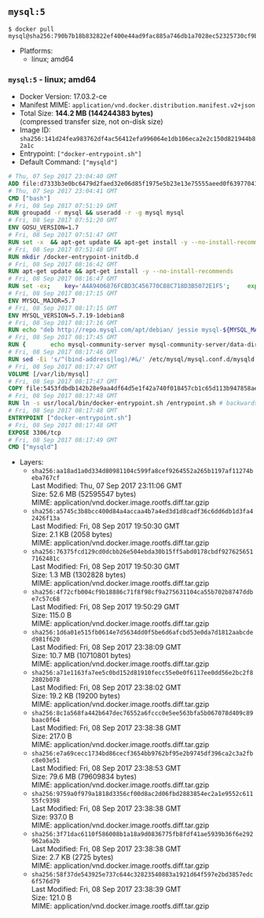 ## `mysql:5`

```console
$ docker pull mysql@sha256:790b7b18b832822ef400e44ad9fac885a746db1a7028ec52325730cf9b831753
```

-	Platforms:
	-	linux; amd64

### `mysql:5` - linux; amd64

-	Docker Version: 17.03.2-ce
-	Manifest MIME: `application/vnd.docker.distribution.manifest.v2+json`
-	Total Size: **144.2 MB (144244383 bytes)**  
	(compressed transfer size, not on-disk size)
-	Image ID: `sha256:141d24fea983762df4ac56412efa996064e1db106eca2e2c150d821944b82a1c`
-	Entrypoint: `["docker-entrypoint.sh"]`
-	Default Command: `["mysqld"]`

```dockerfile
# Thu, 07 Sep 2017 23:04:40 GMT
ADD file:d7333b3e0bc6479d2faed32e06d85f1975e5b23e13e75555aeed0f639770413b in / 
# Thu, 07 Sep 2017 23:04:41 GMT
CMD ["bash"]
# Fri, 08 Sep 2017 07:51:19 GMT
RUN groupadd -r mysql && useradd -r -g mysql mysql
# Fri, 08 Sep 2017 07:51:20 GMT
ENV GOSU_VERSION=1.7
# Fri, 08 Sep 2017 07:51:47 GMT
RUN set -x 	&& apt-get update && apt-get install -y --no-install-recommends ca-certificates wget && rm -rf /var/lib/apt/lists/* 	&& wget -O /usr/local/bin/gosu "https://github.com/tianon/gosu/releases/download/$GOSU_VERSION/gosu-$(dpkg --print-architecture)" 	&& wget -O /usr/local/bin/gosu.asc "https://github.com/tianon/gosu/releases/download/$GOSU_VERSION/gosu-$(dpkg --print-architecture).asc" 	&& export GNUPGHOME="$(mktemp -d)" 	&& gpg --keyserver ha.pool.sks-keyservers.net --recv-keys B42F6819007F00F88E364FD4036A9C25BF357DD4 	&& gpg --batch --verify /usr/local/bin/gosu.asc /usr/local/bin/gosu 	&& rm -r "$GNUPGHOME" /usr/local/bin/gosu.asc 	&& chmod +x /usr/local/bin/gosu 	&& gosu nobody true 	&& apt-get purge -y --auto-remove ca-certificates wget
# Fri, 08 Sep 2017 07:51:48 GMT
RUN mkdir /docker-entrypoint-initdb.d
# Fri, 08 Sep 2017 08:16:42 GMT
RUN apt-get update && apt-get install -y --no-install-recommends 		pwgen 		openssl 		perl 	&& rm -rf /var/lib/apt/lists/*
# Fri, 08 Sep 2017 08:16:47 GMT
RUN set -ex; 	key='A4A9406876FCBD3C456770C88C718D3B5072E1F5'; 	export GNUPGHOME="$(mktemp -d)"; 	gpg --keyserver ha.pool.sks-keyservers.net --recv-keys "$key"; 	gpg --export "$key" > /etc/apt/trusted.gpg.d/mysql.gpg; 	rm -r "$GNUPGHOME"; 	apt-key list > /dev/null
# Fri, 08 Sep 2017 08:17:15 GMT
ENV MYSQL_MAJOR=5.7
# Fri, 08 Sep 2017 08:17:15 GMT
ENV MYSQL_VERSION=5.7.19-1debian8
# Fri, 08 Sep 2017 08:17:16 GMT
RUN echo "deb http://repo.mysql.com/apt/debian/ jessie mysql-${MYSQL_MAJOR}" > /etc/apt/sources.list.d/mysql.list
# Fri, 08 Sep 2017 08:17:45 GMT
RUN { 		echo mysql-community-server mysql-community-server/data-dir select ''; 		echo mysql-community-server mysql-community-server/root-pass password ''; 		echo mysql-community-server mysql-community-server/re-root-pass password ''; 		echo mysql-community-server mysql-community-server/remove-test-db select false; 	} | debconf-set-selections 	&& apt-get update && apt-get install -y mysql-server="${MYSQL_VERSION}" && rm -rf /var/lib/apt/lists/* 	&& rm -rf /var/lib/mysql && mkdir -p /var/lib/mysql /var/run/mysqld 	&& chown -R mysql:mysql /var/lib/mysql /var/run/mysqld 	&& chmod 777 /var/run/mysqld
# Fri, 08 Sep 2017 08:17:46 GMT
RUN sed -Ei 's/^(bind-address|log)/#&/' /etc/mysql/mysql.conf.d/mysqld.cnf 	&& echo '[mysqld]\nskip-host-cache\nskip-name-resolve' > /etc/mysql/conf.d/docker.cnf
# Fri, 08 Sep 2017 08:17:47 GMT
VOLUME [/var/lib/mysql]
# Fri, 08 Sep 2017 08:17:47 GMT
COPY file:5453fdbdb142b28e9aa4df64d5e1f42a740f018457cb1c65d113b947858ae314 in /usr/local/bin/ 
# Fri, 08 Sep 2017 08:17:48 GMT
RUN ln -s usr/local/bin/docker-entrypoint.sh /entrypoint.sh # backwards compat
# Fri, 08 Sep 2017 08:17:48 GMT
ENTRYPOINT ["docker-entrypoint.sh"]
# Fri, 08 Sep 2017 08:17:48 GMT
EXPOSE 3306/tcp
# Fri, 08 Sep 2017 08:17:49 GMT
CMD ["mysqld"]
```

-	Layers:
	-	`sha256:aa18ad1a0d334d80981104c599fa8cef9264552a265b1197af11274beba767cf`  
		Last Modified: Thu, 07 Sep 2017 23:11:06 GMT  
		Size: 52.6 MB (52595547 bytes)  
		MIME: application/vnd.docker.image.rootfs.diff.tar.gzip
	-	`sha256:a5745c3b8bcc400d84a4accaa4b7a4ed3d1d8cadf36c6dd6db1d3fa42426f13a`  
		Last Modified: Fri, 08 Sep 2017 19:50:30 GMT  
		Size: 2.1 KB (2058 bytes)  
		MIME: application/vnd.docker.image.rootfs.diff.tar.gzip
	-	`sha256:76375fcd129cd0dcbb26e504ebda30b15ff5abd0178cbdf9276256517162481c`  
		Last Modified: Fri, 08 Sep 2017 19:50:30 GMT  
		Size: 1.3 MB (1302828 bytes)  
		MIME: application/vnd.docker.image.rootfs.diff.tar.gzip
	-	`sha256:4f72cfb004cf9b18886c71f8f98cf9a275631104ca55b702b8747ddbe7c57c68`  
		Last Modified: Fri, 08 Sep 2017 19:50:29 GMT  
		Size: 115.0 B  
		MIME: application/vnd.docker.image.rootfs.diff.tar.gzip
	-	`sha256:1d6a01e515fb0614e7d5634dd0f5be6d6afcbd53e0da7d1812aabcded981f620`  
		Last Modified: Fri, 08 Sep 2017 23:38:09 GMT  
		Size: 10.7 MB (10710801 bytes)  
		MIME: application/vnd.docker.image.rootfs.diff.tar.gzip
	-	`sha256:a71e1163fa7ee5c0bd152d81910fecc55e0e0f6117ee0dd56e2bc2f82802b078`  
		Last Modified: Fri, 08 Sep 2017 23:38:02 GMT  
		Size: 19.2 KB (19200 bytes)  
		MIME: application/vnd.docker.image.rootfs.diff.tar.gzip
	-	`sha256:8c1a568fa442b647dec76552a6fccc0e5ee563bfa5b067078d409c89baac0f64`  
		Last Modified: Fri, 08 Sep 2017 23:38:38 GMT  
		Size: 217.0 B  
		MIME: application/vnd.docker.image.rootfs.diff.tar.gzip
	-	`sha256:e7a69cecc1734bd86cecf3654bb9762bf95e2b9745df396ca2c3a2fbc8e03e51`  
		Last Modified: Fri, 08 Sep 2017 23:38:53 GMT  
		Size: 79.6 MB (79609834 bytes)  
		MIME: application/vnd.docker.image.rootfs.diff.tar.gzip
	-	`sha256:9759a0f979a1818d3356cf00d8ac2d06fbd2883854ec2a1e9552c61155fc9398`  
		Last Modified: Fri, 08 Sep 2017 23:38:38 GMT  
		Size: 937.0 B  
		MIME: application/vnd.docker.image.rootfs.diff.tar.gzip
	-	`sha256:3f71dac6110f586008b1a18a9d0836775fb8fdf41ae5939b36f6e292962a6a2b`  
		Last Modified: Fri, 08 Sep 2017 23:38:38 GMT  
		Size: 2.7 KB (2725 bytes)  
		MIME: application/vnd.docker.image.rootfs.diff.tar.gzip
	-	`sha256:58f37de543925e737c644c32823540883a1921d64f597e2bd3857edc6f576d79`  
		Last Modified: Fri, 08 Sep 2017 23:38:39 GMT  
		Size: 121.0 B  
		MIME: application/vnd.docker.image.rootfs.diff.tar.gzip
